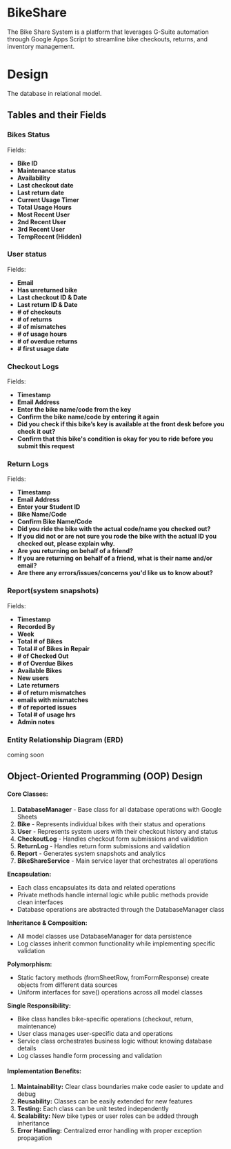 # BikeShare
The Bike Share System is a platform that leverages G-Suite automation through Google Apps Script to streamline bike checkouts, returns, and inventory management.

# Design
The database in relational model.

## Tables and their Fields
### Bikes Status
Fields:
- **Bike ID**
- **Maintenance status**
- **Availability**
- **Last checkout date**
- **Last return date**
- **Current Usage Timer**
- **Total Usage Hours**
- **Most Recent User**
- **2nd Recent User**
- **3rd Recent User**
- **TempRecent (Hidden)**

### User status
Fields:
- **Email**
- **Has unreturned bike**
- **Last checkout ID & Date**
- **Last return ID & Date**
- **# of checkouts**
- **# of returns**
- **# of mismatches**
- **# of usage hours**
- **# of overdue returns**
- **# first usage date**

### Checkout Logs
Fields:
- **Timestamp**
- **Email Address**
- **Enter the bike name/code from the key**
- **Confirm the bike name/code by entering it again**
- **Did you check if this bike’s key is available at the front desk before you check it out?**
- **Confirm that this bike's condition is okay for you to ride before you submit this request**

### Return Logs
Fields:
- **Timestamp**
- **Email Address**
- **Enter your Student ID**
- **Bike Name/Code**
- **Confirm Bike Name/Code**
- **Did you ride the bike with the actual code/name you checked out?**
- **If you did not or are not sure you rode the bike with the actual ID you checked out, please explain why.**
- **Are you returning on behalf of a friend?**
- **If you are returning on behalf of a friend, what is their name and/or email?**
- **Are there any errors/issues/concerns you'd like us to know about?**


### Report(system snapshots)
Fields:
- **Timestamp**
- **Recorded By**
- **Week**
- **Total # of Bikes**
- **Total # of Bikes in Repair**
- **# of Checked Out**
- **# of Overdue Bikes**
- **Available Bikes**
- **New users**
- **Late returners**
- **# of return mismatches**
- **emails with mismatches**
- **# of reported issues**
- **Total # of usage hrs**
- **Admin notes**

### Entity Relationship Diagram (ERD)
coming soon

## Object-Oriented Programming (OOP) Design

#### Core Classes:
1. **DatabaseManager** - Base class for all database operations with Google Sheets
2. **Bike** - Represents individual bikes with their status and operations
3. **User** - Represents system users with their checkout history and status
4. **CheckoutLog** - Handles checkout form submissions and validation
5. **ReturnLog** - Handles return form submissions and validation  
6. **Report** - Generates system snapshots and analytics
7. **BikeShareService** - Main service layer that orchestrates all operations

**Encapsulation:**
- Each class encapsulates its data and related operations
- Private methods handle internal logic while public methods provide clean interfaces
- Database operations are abstracted through the DatabaseManager class

**Inheritance & Composition:**
- All model classes use DatabaseManager for data persistence
- Log classes inherit common functionality while implementing specific validation

**Polymorphism:**
- Static factory methods (fromSheetRow, fromFormResponse) create objects from different data sources
- Uniform interfaces for save() operations across all model classes

**Single Responsibility:**
- Bike class handles bike-specific operations (checkout, return, maintenance)
- User class manages user-specific data and operations
- Service class orchestrates business logic without knowing database details
- Log classes handle form processing and validation

#### Implementation Benefits:

1. **Maintainability:** Clear class boundaries make code easier to update and debug
2. **Reusability:** Classes can be easily extended for new features
3. **Testing:** Each class can be unit tested independently
4. **Scalability:** New bike types or user roles can be added through inheritance
5. **Error Handling:** Centralized error handling with proper exception propagation
